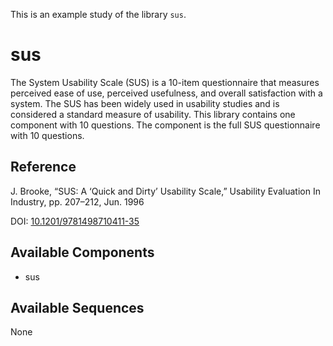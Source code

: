 This is an example study of the library `sus`.


# sus

The System Usability Scale (SUS) is a 10-item questionnaire that measures perceived ease of use, perceived usefulness, and overall satisfaction with a system. The SUS has been widely used in usability studies and is considered a standard measure of usability. This library contains one component with 10 questions. The component is the full SUS questionnaire with 10 questions.

## Reference

J. Brooke, “SUS: A ‘Quick and Dirty’ Usability Scale,” Usability Evaluation In Industry, pp. 207–212, Jun. 1996

DOI: [10.1201/9781498710411-35](https://doi.org/10.1201/9781498710411-35)



## Available Components

- sus

## Available Sequences

None
